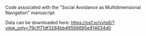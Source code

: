 Code associated with the "Social Avoidance as Multidimensional Navigation" manuscript

Data can be downloaded here:
https://osf.io/yvts6/?view_only=79c1f71df3284bb49566695e914634d0
